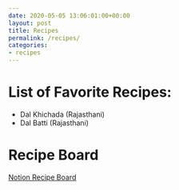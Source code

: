 ```yaml
---
date: 2020-05-05 13:06:01:00+00:00
layout: post
title: Recipes 
permalink: /recipes/
categories:
- recipes
---
```


# List of Favorite Recipes:
* Dal Khichada (Rajasthani)
* Dal Batti (Rajasthani) 

# Recipe Board
[Notion Recipe Board](https://www.notion.so/vaibhavbhandari/Food-Meal-Prep-With-Family-fdc0673e5e104c08b7b3781d8378dd18)